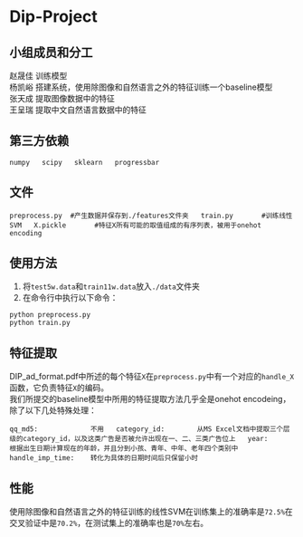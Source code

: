 # Dip-Project


## 小组成员和分工

赵晟佳	训练模型  
杨凯峪	搭建系统，使用除图像和自然语言之外的特征训练一个baseline模型  
张天成	提取图像数据中的特征  
王呈瑞 提取中文自然语言数据中的特征  


## 第三方依赖 

`
numpy  
scipy  
sklearn  
progressbar    
`


## 文件

`
preprocess.py  #产生数据并保存到./features文件夹  
train.py       #训练线性SVM  
X.pickle       #特征X所有可能的取值组成的有序列表，被用于onehot encoding  
`


## 使用方法

1. 将`test5w.data`和`train11w.data`放入`./data`文件夹  
2. 在命令行中执行以下命令：
```
python preprocess.py 
python train.py 
```


## 特征提取

DIP_ad_format.pdf中所述的每个特征`X`在`preprocess.py`中有一个对应的`handle_X`函数，它负责特征`X`的编码。   
我们所提交的baseline模型中所用的特征提取方法几乎全是onehot encodeing，除了以下几处特殊处理： 

`
qq_md5:             不用  
category_id:        从MS Excel文档中提取三个层级的category_id，以及这类广告是否被允许出现在一、二、三类广告位上  
year:               根据出生日期计算现在的年龄，并且分到小孩、青年、中年、老年四个类别中  
handle_imp_time:    转化为具体的日期时间后只保留小时  
`


## 性能

使用除图像和自然语言之外的特征训练的线性SVM在训练集上的准确率是`72.5%`在交叉验证中是`70.2%`，在测试集上的准确率也是`70%`左右。